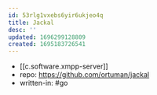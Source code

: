 ```yaml
---
id: 53rlg1vxebs6yir6ukjeo4q
title: Jackal
desc: ''
updated: 1696299128809
created: 1695183726541
---
```


- [[c.software.xmpp-server]]
- repo: https://github.com/ortuman/jackal
- written-in: #go